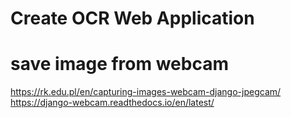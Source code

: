 # Create OCR Web Application


# save image from webcam

https://rk.edu.pl/en/capturing-images-webcam-django-jpegcam/
https://django-webcam.readthedocs.io/en/latest/